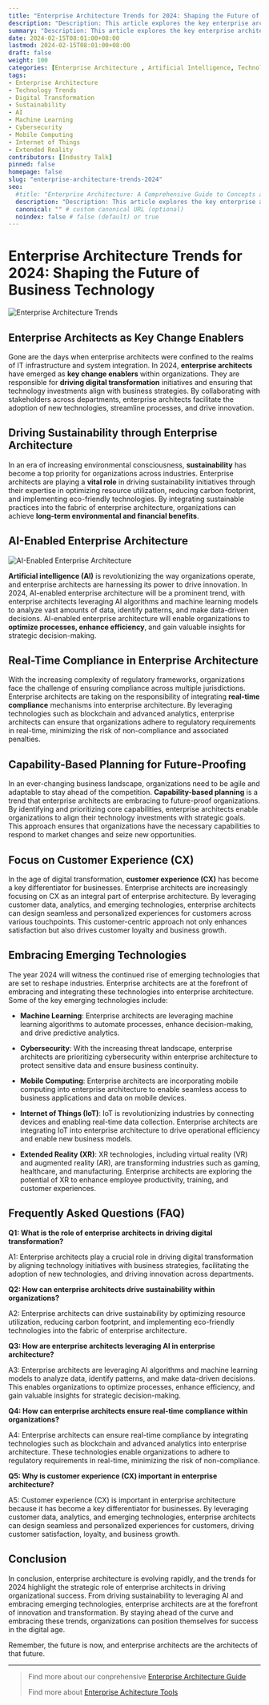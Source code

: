 ```yaml
---
title: "Enterprise Architecture Trends for 2024: Shaping the Future of Business Technology"
description: "Description: This article explores the key enterprise architecture trends for 2024 that will shape the future of business technology, including sustainability, AI, emerging tech, customer experience, and more."
summary: "Description: This article explores the key enterprise architecture trends for 2024 that will shape the future of business technology, including sustainability, AI, emerging tech, customer experience, and more. "
date: 2024-02-15T08:01:00+08:00
lastmod: 2024-02-15T08:01:00+08:00
draft: false
weight: 100
categories: [Enterprise Architecture , Artificial Intelligence, Technology Trends]
tags: 
- Enterprise Architecture 
- Technology Trends
- Digital Transformation
- Sustainability
- AI
- Machine Learning
- Cybersecurity
- Mobile Computing
- Internet of Things
- Extended Reality
contributors: [Industry Talk]
pinned: false
homepage: false
slug: "enterprise-architecture-trends-2024"
seo:
  #title: "Enterprise Architecture: A Comprehensive Guide to Concepts and Industry Practices" # custom title (optional)
  description: "Description: This article explores the key enterprise architecture trends for 2024 that will shape the future of business technology, including sustainability, AI, emerging tech, customer experience, and more." # custom description (recommended)
  canonical: "" # custom canonical URL (optional)
  noindex: false # false (default) or true
---
```


# Enterprise Architecture Trends for 2024: Shaping the Future of Business Technology

![Enterprise Architecture Trends](https://cdn.sa.net/2024/02/15/R3lasPSWzegD5Nm.png)

## Enterprise Architects as Key Change Enablers

Gone are the days when enterprise architects were confined to the realms of IT infrastructure and system integration. In 2024, **enterprise architects** have emerged as **key change enablers** within organizations. They are responsible for **driving digital transformation** initiatives and ensuring that technology investments align with business strategies. By collaborating with stakeholders across departments, enterprise architects facilitate the adoption of new technologies, streamline processes, and drive innovation. 

## Driving Sustainability through Enterprise Architecture

In an era of increasing environmental consciousness, **sustainability** has become a top priority for organizations across industries. Enterprise architects are playing a **vital role** in driving sustainability initiatives through their expertise in optimizing resource utilization, reducing carbon footprint, and implementing eco-friendly technologies. By integrating sustainable practices into the fabric of enterprise architecture, organizations can achieve **long-term environmental and financial benefits**.

## AI-Enabled Enterprise Architecture

![AI-Enabled Enterprise Architecture](https://cdn.sa.net/2024/02/15/LNTJcBMiqdu7mWY.png)

**Artificial intelligence (AI)** is revolutionizing the way organizations operate, and enterprise architects are harnessing its power to drive innovation. In 2024, AI-enabled enterprise architecture will be a prominent trend, with enterprise architects leveraging AI algorithms and machine learning models to analyze vast amounts of data, identify patterns, and make data-driven decisions. AI-enabled enterprise architecture will enable organizations to **optimize processes, enhance efficiency**, and gain valuable insights for strategic decision-making.

## Real-Time Compliance in Enterprise Architecture 

With the increasing complexity of regulatory frameworks, organizations face the challenge of ensuring compliance across multiple jurisdictions. Enterprise architects are taking on the responsibility of integrating **real-time compliance** mechanisms into enterprise architecture. By leveraging technologies such as blockchain and advanced analytics, enterprise architects can ensure that organizations adhere to regulatory requirements in real-time, minimizing the risk of non-compliance and associated penalties.

## Capability-Based Planning for Future-Proofing

In an ever-changing business landscape, organizations need to be agile and adaptable to stay ahead of the competition. **Capability-based planning** is a trend that enterprise architects are embracing to future-proof organizations. By identifying and prioritizing core capabilities, enterprise architects enable organizations to align their technology investments with strategic goals. This approach ensures that organizations have the necessary capabilities to respond to market changes and seize new opportunities.

## Focus on Customer Experience (CX)

In the age of digital transformation, **customer experience (CX)** has become a key differentiator for businesses. Enterprise architects are increasingly focusing on CX as an integral part of enterprise architecture. By leveraging customer data, analytics, and emerging technologies, enterprise architects can design seamless and personalized experiences for customers across various touchpoints. This customer-centric approach not only enhances satisfaction but also drives customer loyalty and business growth.

## Embracing Emerging Technologies

The year 2024 will witness the continued rise of emerging technologies that are set to reshape industries. Enterprise architects are at the forefront of embracing and integrating these technologies into enterprise architecture. Some of the key emerging technologies include:

- **Machine Learning**: Enterprise architects are leveraging machine learning algorithms to automate processes, enhance decision-making, and drive predictive analytics.

- **Cybersecurity**: With the increasing threat landscape, enterprise architects are prioritizing cybersecurity within enterprise architecture to protect sensitive data and ensure business continuity. 

- **Mobile Computing**: Enterprise architects are incorporating mobile computing into enterprise architecture to enable seamless access to business applications and data on mobile devices.

- **Internet of Things (IoT)**: IoT is revolutionizing industries by connecting devices and enabling real-time data collection. Enterprise architects are integrating IoT into enterprise architecture to drive operational efficiency and enable new business models.

- **Extended Reality (XR)**: XR technologies, including virtual reality (VR) and augmented reality (AR), are transforming industries such as gaming, healthcare, and manufacturing. Enterprise architects are exploring the potential of XR to enhance employee productivity, training, and customer experiences.

## Frequently Asked Questions (FAQ)

**Q1: What is the role of enterprise architects in driving digital transformation?**

A1: Enterprise architects play a crucial role in driving digital transformation by aligning technology initiatives with business strategies, facilitating the adoption of new technologies, and driving innovation across departments.

**Q2: How can enterprise architects drive sustainability within organizations?**

A2: Enterprise architects can drive sustainability by optimizing resource utilization, reducing carbon footprint, and implementing eco-friendly technologies into the fabric of enterprise architecture. 

**Q3: How are enterprise architects leveraging AI in enterprise architecture?**

A3: Enterprise architects are leveraging AI algorithms and machine learning models to analyze data, identify patterns, and make data-driven decisions. This enables organizations to optimize processes, enhance efficiency, and gain valuable insights for strategic decision-making.

**Q4: How can enterprise architects ensure real-time compliance within organizations?**

A4: Enterprise architects can ensure real-time compliance by integrating technologies such as blockchain and advanced analytics into enterprise architecture. These technologies enable organizations to adhere to regulatory requirements in real-time, minimizing the risk of non-compliance.

**Q5: Why is customer experience (CX) important in enterprise architecture?**

A5: Customer experience (CX) is important in enterprise architecture because it has become a key differentiator for businesses. By leveraging customer data, analytics, and emerging technologies, enterprise architects can design seamless and personalized experiences for customers, driving customer satisfaction, loyalty, and business growth.

## Conclusion

In conclusion, enterprise architecture is evolving rapidly, and the trends for 2024 highlight the strategic role of enterprise architects in driving organizational success. From driving sustainability to leveraging AI and embracing emerging technologies, enterprise architects are at the forefront of innovation and transformation. By staying ahead of the curve and embracing these trends, organizations can position themselves for success in the digital age.

Remember, the future is now, and enterprise architects are the architects of that future.

---

> Find more about our conprehensive [Enterprise Architecture Guide](/docs/ultimate-guides/chapter-1.1-introduction-of-enterprise-architecture/)
>
> Find more about [Enterprise Achitecture Tools](/docs/software-tools/)